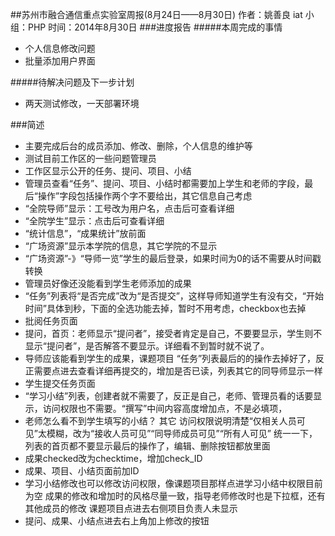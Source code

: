 ##苏州市融合通信重点实验室周报(8月24日——8月30日)
	作者：姚善良 iat                   小组：PHP                        时间：2014年8月30日
###进度报告
#####本周完成的事情
* 个人信息修改问题
* 批量添加用户界面


#####待解决问题及下一步计划
* 两天测试修改，一天部署环境

###简述
* 主要完成后台的成员添加、修改、删除，个人信息的维护等
* 测试目前工作区的一些问题管理员
* 工作区显示公开的任务、提问、项目、小结
 *  管理员查看“任务”、提问、项目、小结时都需要加上学生和老师的字段，最后“操作”字段包括操作两个字不要给出，其它信息自己考虑
 * “全院导师”显示：工号改为用户名，点击后可查看详细
 * “全院学生”显示：点击后可查看详细
 * “统计信息”，“成果统计”放前面
 * “广场资源”显示本学院的信息，其它学院的不显示
 * “广场资源”-》“导师一览”学生的最后登录，如果时间为0的话不需要从时间戳转换
 * 管理员好像还没能看到学生老师添加的成果
* “任务”列表将“是否完成”改为“是否提交”，这样导师知道学生有没有交，“开始时间”具体到秒，下面的全选功能去掉，暂时不用考虑，checkbox也去掉
* 批阅任务页面
* 提问，首页：老师显示“提问者”，接受者肯定是自己，不要要显示，学生则不显示“提问者”，是否解答不要显示。详细看不到暂时就不说了。
* 导师应该能看到学生的成果，课题项目
“任务”列表最后的的操作去掉好了，反正需要点进去查看详细再提交的，增加是否已读，列表其它的同导师显示一样
* 学生提交任务页面
 * “学习小结”列表，创建者就不需要了，反正是自己，老师、管理员看的话要显示，访问权限也不需要。“撰写”中间内容高度增加点，不是必填项，
 * 老师怎么看不到学生填写的小结？ 其它
访问权限说明清楚“仅相关人员可见”太模糊，改为“接收人员可见”“同导师成员可见”“所有人可见”
统一一下，列表的首页都不要显示最后的操作了，编辑、删除按钮都放里面
* 成果checked改为checktime，增加check_ID
* 成果、项目、小结页面前加ID
* 学习小结修改也可以修改访问权限，像课题项目那样点进学习小结中权限目前为空
成果的修改和增加时的风格尽量一致，指导老师修改时也是下拉框，还有其他成员的修改
课题项目点进去右侧项目负责人未显示
* 提问、成果、小结点进去右上角加上修改的按钮